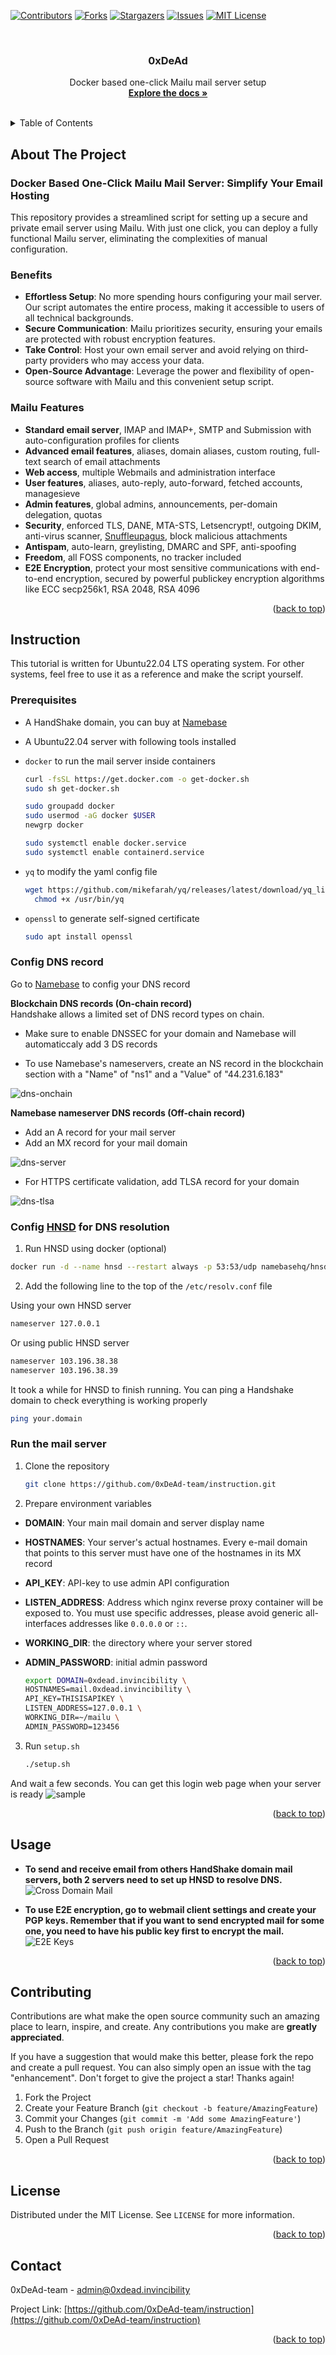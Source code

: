 <!-- Improved compatibility of back to top link: See: https://github.com/othneildrew/Best-README-Template/pull/73 -->
<a name="readme-top"></a>
<!--
*** Thanks for checking out the Best-README-Template. If you have a suggestion
*** that would make this better, please fork the repo and create a pull request
*** or simply open an issue with the tag "enhancement".
*** Don't forget to give the project a star!
*** Thanks again! Now go create something AMAZING! :D
-->



<!-- PROJECT SHIELDS -->
<!--
*** I'm using markdown "reference style" links for readability.
*** Reference links are enclosed in brackets [ ] instead of parentheses ( ).
*** See the bottom of this document for the declaration of the reference variables
*** for contributors-url, forks-url, etc. This is an optional, concise syntax you may use.
*** https://www.markdownguide.org/basic-syntax/#reference-style-links
-->
[![Contributors][contributors-shield]][contributors-url]
[![Forks][forks-shield]][forks-url]
[![Stargazers][stars-shield]][stars-url]
[![Issues][issues-shield]][issues-url]
[![MIT License][license-shield]][license-url]



<!-- PROJECT LOGO -->
<br />
<div align="center">

<h3 align="center">0xDeAd</h3>

  <p align="center">
    Docker based one-click Mailu mail server setup
    <br />
    <a href="https://github.com/0xDeAd-team/instruction"><strong>Explore the docs »</strong></a>
    <br />
    <br />
  </p>
</div>

<!-- TABLE OF CONTENTS -->
<details>
  <summary>Table of Contents</summary>
  <ol>
    <li>
      <a href="#about-the-project">About The Project</a>
      <ul>
        <li><a href="#docker-based-one-click-mailu-mail-server:-simplify-your-email-hosting">Docker Based One-Click Mailu Mail Server: Simplify Your Email Hosting</a></li>
        <li><a href="#benefits">Benefits</a></li>
        <li><a href="#mailu-features">Mailu Features</a></li>
      </ul>
    </li>
    <li>
      <a href="#instruction">Instruction</a>
      <ul>
        <li><a href="#prerequisites">Prerequisites</a></li>
        <li><a href="#config-dns-record">Config DNS record</a></li>
        <li><a href="#config-hnsd-for-dns-resolution">Config HNSD for DNS resolution</a></li>
        <li><a href="#run-the-mail-server">Run the mail server</a></li>
      </ul>
    </li>
    <li><a href="#usage">Usage</a></li>
    <li><a href="#contributing">Contributing</a></li>
    <li><a href="#license">License</a></li>
    <li><a href="#contact">Contact</a></li>
  </ol>
</details>

<!-- ABOUT THE PROJECT -->
## About The Project

### Docker Based One-Click Mailu Mail Server: Simplify Your Email Hosting

This repository provides a streamlined script for setting up a secure and private email server using Mailu. With just one click, you can deploy a fully functional Mailu server, eliminating the complexities of manual configuration.

### Benefits

- **Effortless Setup**: No more spending hours configuring your mail server. Our script automates the entire process, making it accessible to users of all technical backgrounds.
- **Secure Communication**: Mailu prioritizes security, ensuring your emails are protected with robust encryption features.
- **Take Control**: Host your own email server and avoid relying on third-party providers who may access your data.
- **Open-Source Advantage**: Leverage the power and flexibility of open-source software with Mailu and this convenient setup script.

### Mailu Features

- **Standard email server**, IMAP and IMAP+, SMTP and Submission with auto-configuration profiles for clients
- **Advanced email features**, aliases, domain aliases, custom routing, full-text search of email attachments
- **Web access**, multiple Webmails and administration interface
- **User features**, aliases, auto-reply, auto-forward, fetched accounts, managesieve
- **Admin features**, global admins, announcements, per-domain delegation, quotas
- **Security**, enforced TLS, DANE, MTA-STS, Letsencrypt!, outgoing DKIM, anti-virus scanner, [Snuffleupagus](https://github.com/jvoisin/snuffleupagus/), block malicious attachments
- **Antispam**, auto-learn, greylisting, DMARC and SPF, anti-spoofing
- **Freedom**, all FOSS components, no tracker included
- **E2E Encryption**, protect your most sensitive communications with end-to-end encryption, secured by powerful publickey encryption algorithms like ECC secp256k1, RSA 2048, RSA 4096

<p align="right">(<a href="#readme-top">back to top</a>)</p>

## Instruction

This tutorial is written for Ubuntu22.04 LTS operating system. For other systems, feel free to use it as a reference and make the script yourself.

### Prerequisites

- A HandShake domain, you can buy at [Namebase](https://namebase.io)

- A Ubuntu22.04 server with following tools installed  

- `docker`
to run the mail server inside containers

  ```sh
  curl -fsSL https://get.docker.com -o get-docker.sh
  sudo sh get-docker.sh

  sudo groupadd docker
  sudo usermod -aG docker $USER
  newgrp docker

  sudo systemctl enable docker.service
  sudo systemctl enable containerd.service
  ```

- `yq`
to modify the yaml config file

  ```sh
  wget https://github.com/mikefarah/yq/releases/latest/download/yq_linux_amd64 -O /usr/bin/yq &&\
    chmod +x /usr/bin/yq
  ```

- `openssl`
to generate self-signed certificate

  ```sh
  sudo apt install openssl
  ```

### Config DNS record

Go to [Namebase](https://namebase.io) to config your DNS record

**Blockchain DNS records (On-chain record)**  
Handshake allows a limited set of DNS record types on chain.

- Make sure to enable DNSSEC for your domain and Namebase will automaticcaly add 3 DS records

- To use Namebase's nameservers, create an NS record in the blockchain section with a "Name" of "ns1" and a "Value" of "44.231.6.183"

![dns-onchain](assets/dns-onchain.png)

**Namebase nameserver DNS records (Off-chain record)**  

- Add an A record for your mail server
- Add an MX record for your mail domain

![dns-server](assets/dns-server.png)

- For HTTPS certificate validation, add TLSA record for your domain

![dns-tlsa](assets/dns-tlsa.png)

### Config [HNSD](https://github.com/handshake-org/hnsd) for DNS resolution

1. Run HNSD
using docker (optional)

  ```sh
  docker run -d --name hnsd --restart always -p 53:53/udp namebasehq/hnsd "/opt/hnsd/dist/hnsd" -p 4 -r 127.0.0.1:53
  ```

2. Add the following line to the top of the `/etc/resolv.conf` file

Using your own HNSD server

  ```sh
  nameserver 127.0.0.1
  ```

Or using public HNSD server

  ```sh
  nameserver 103.196.38.38
  nameserver 103.196.38.39
  ```

It took a while for HNSD to finish running. You can ping a Handshake domain to check everything is working properly

  ```sh
  ping your.domain
  ```

### Run the mail server

1. Clone the repository

    ```sh
    git clone https://github.com/0xDeAd-team/instruction.git
    ```

2. Prepare environment variables

- **DOMAIN**: Your main mail domain and server display name
- **HOSTNAMES**: Your server's actual hostnames. Every e-mail domain that points to this server must have one of the hostnames in its MX record
- **API_KEY**: API-key to use admin API configuration
- **LISTEN_ADDRESS**: Address which nginx reverse proxy container will be exposed to. You must use specific addresses, please avoid generic all-interfaces addresses like `0.0.0.0` or `::`.
- **WORKING_DIR**: the directory where your server stored
- **ADMIN_PASSWORD**: initial admin password

    ```sh
    export DOMAIN=0xdead.invincibility \
    HOSTNAMES=mail.0xdead.invincibility \
    API_KEY=THISISAPIKEY \
    LISTEN_ADDRESS=127.0.0.1 \
    WORKING_DIR=~/mailu \
    ADMIN_PASSWORD=123456
    ```

3. Run `setup.sh`

   ```sh
   ./setup.sh
   ```

And wait a few seconds. You can get this login web page when your server is ready
![sample](assets/sample.png)

<p align="right">(<a href="#readme-top">back to top</a>)</p>

## Usage

- **To send and receive email from others HandShake domain mail servers, both 2 servers need to set up HNSD to resolve DNS.**
![Cross Domain Mail](/assets/cross-domain.png)

- **To use E2E encryption, go to webmail client settings and create your PGP keys. Remember that if you want to send encrypted mail for some one, you need to have his public key first to encrypt the mail.**
![E2E Keys](/assets/e2e-keys.png)

<p align="right">(<a href="#readme-top">back to top</a>)</p>

## Contributing

Contributions are what make the open source community such an amazing place to learn, inspire, and create. Any contributions you make are **greatly appreciated**.

If you have a suggestion that would make this better, please fork the repo and create a pull request. You can also simply open an issue with the tag "enhancement".
Don't forget to give the project a star! Thanks again!

1. Fork the Project
2. Create your Feature Branch (`git checkout -b feature/AmazingFeature`)
3. Commit your Changes (`git commit -m 'Add some AmazingFeature'`)
4. Push to the Branch (`git push origin feature/AmazingFeature`)
5. Open a Pull Request

<p align="right">(<a href="#readme-top">back to top</a>)</p>

## License

Distributed under the MIT License. See `LICENSE` for more information.

<p align="right">(<a href="#readme-top">back to top</a>)</p>

## Contact

0xDeAd-team - <admin@0xdead.invincibility>

Project Link: [https://github.com/0xDeAd-team/instruction](https://github.com/0xDeAd-team/instruction)

<p align="right">(<a href="#readme-top">back to top</a>)</p>

[contributors-shield]: https://img.shields.io/github/contributors/0xDeAd-team/instruction.svg?style=for-the-badge
[contributors-url]: https://github.com/0xDeAd-team/instruction/graphs/contributors
[forks-shield]: https://img.shields.io/github/forks/0xDeAd-team/instruction.svg?style=for-the-badge
[forks-url]: https://github.com/0xDeAd-team/instruction/network/members
[stars-shield]: https://img.shields.io/github/stars/0xDeAd-team/instruction.svg?style=for-the-badge
[stars-url]: https://github.com/0xDeAd-team/instruction/stargazers
[issues-shield]: https://img.shields.io/github/issues/0xDeAd-team/instruction.svg?style=for-the-badge
[issues-url]: https://github.com/0xDeAd-team/instruction/issues
[license-shield]: https://img.shields.io/github/license/0xDeAd-team/instruction.svg?style=for-the-badge
[license-url]: https://github.com/0xDeAd-team/instruction/blob/master/LICENSE.txt
